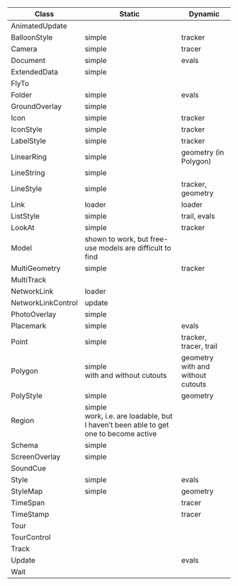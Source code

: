 | Class | Static | Dynamic |
| --- | --- | --- |
| AnimatedUpdate |  |  |
| BalloonStyle | simple | tracker |
| Camera | simple | tracer |
| Document | simple | evals |
| ExtendedData | simple |  |
| FlyTo |  |  |
| Folder | simple | evals |
| GroundOverlay | simple |  |
| Icon | simple | tracker |
| IconStyle | simple | tracker |
| LabelStyle | simple | tracker |
| LinearRing | simple | geometry (in Polygon) |
| LineString | simple |  |
| LineStyle | simple | tracker, geometry |
| Link | loader | loader |
| ListStyle | simple | trail, evals |
| LookAt | simple | tracker |
| Model | shown to work, but free-use models are difficult to find |  |
| MultiGeometry | simple | tracker |
| MultiTrack |  |  |
| NetworkLink | loader |  |
| NetworkLinkControl | update |  |
| PhotoOverlay | simple |  |
| Placemark | simple | evals |
| Point | simple | tracker, tracer, trail |
| Polygon | simple<br>with and without cutouts | geometry<br>with and without cutouts |
| PolyStyle | simple | geometry |
| Region | simple<br>work, i.e. are loadable, but I haven’t been able to get one to become active |  |
| Schema | simple |  |
| ScreenOverlay | simple |  |
| SoundCue |  |  |
| Style | simple | evals |
| StyleMap | simple | geometry |
| TimeSpan |  | tracer |
| TimeStamp |  | tracer |
| Tour |  |  |
| TourControl |  |  |
| Track |  |  |
| Update |  | evals |
| Wait |  |  |